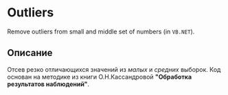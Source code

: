 # Outliers
Remove outliers from small and middle set of numbers (in `VB.NET`).

## Описание 
Отсев резко отличающихся значений из *малых* и *средних* выборок. 
Код основан на методике из книги О.Н.Кассандровой **"Обработка результатов наблюдений"**.
